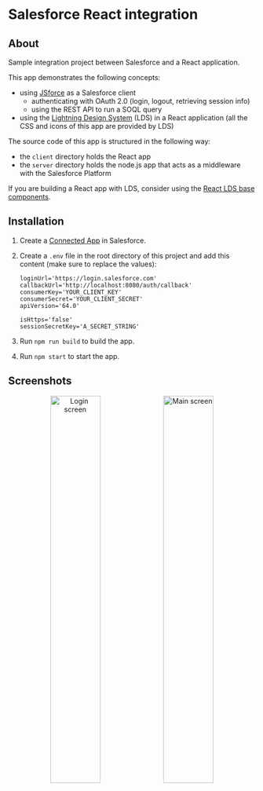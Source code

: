# Salesforce React integration

## About

Sample integration project between Salesforce and a React application.

This app demonstrates the following concepts:

- using [JSforce](https://jsforce.github.io) as a Salesforce client
  - authenticating with OAuth 2.0 (login, logout, retrieving session info)
  - using the REST API to run a SOQL query
- using the [Lightning Design System](https://www.lightningdesignsystem.com) (LDS) in a React application (all the CSS and icons of this app are provided by LDS)

The source code of this app is structured in the following way:

- the `client` directory holds the React app
- the `server` directory holds the node.js app that acts as a middleware with the Salesforce Platform

If you are building a React app with LDS, consider using the [React LDS base components](https://react.lightningdesignsystem.com/).

## Installation

1. Create a [Connected App](https://help.salesforce.com/articleView?id=connected_app_create.htm) in Salesforce.

1. Create a `.env` file in the root directory of this project and add this content (make sure to replace the values):

   ```
   loginUrl='https://login.salesforce.com'
   callbackUrl='http://localhost:8080/auth/callback'
   consumerKey='YOUR_CLIENT_KEY'
   consumerSecret='YOUR_CLIENT_SECRET'
   apiVersion='64.0'

   isHttps='false'
   sessionSecretKey='A_SECRET_STRING'
   ```

1. Run `npm run build` to build the app.

1. Run `npm start` to start the app.

## Screenshots

<div align="center">
	<img src="screenshots/login.png" width="45%" alt="Login screen"/>
	<img src="screenshots/main.png" width="45%" alt="Main screen"/>
</div>
